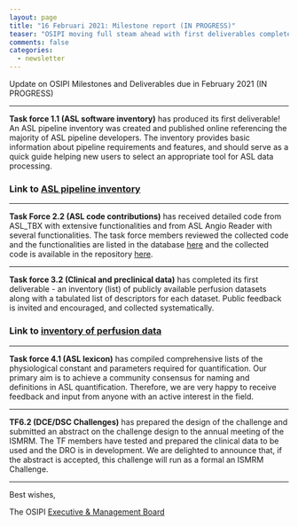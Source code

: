 ```yaml
---
layout: page
title: "16 Februari 2021: Milestone report (IN PROGRESS)"
teaser: "OSIPI moving full steam ahead with first deliverables completed."
comments: false
categories:
  - newsletter
---
```


Update on OSIPI Milestones and Deliverables due in February 2021 (IN PROGRESS)

---
**Task force 1.1 (ASL software inventory)** has produced its first deliverable! An ASL pipeline inventory was created and published online referencing the majority of ASL pipeline developers. The inventory provides basic information about pipeline requirements and features, and should serve as a quick guide helping new users to select an appropriate tool for ASL data processing.

### Link to [ASL pipeline inventory](https://docs.google.com/document/d/e/2PACX-1vQ-1GF2fmz6Q4IukuKP_-57H-xi872Xq_uBlX5P0Cwpj4RYd_t73pvZ64UqXegPaVpQJhQQrVRJRPro/pub) 

---

**Task Force 2.2 (ASL code contributions)** has received detailed code from ASL_TBX with extensive functionalities and from ASL Angio Reader with several functionalities. The task force members reviewed the collected code and the functionalities are listed in the database [here](https://docs.google.com/spreadsheets/d/15ZBAY8rfqUR7EWlPgI5POp6GvFizC4mC/edit#gid=1251552107) and the collected code is available in the repository [here](https://drive.google.com/drive/folders/1M1RQnXVzZljfowmuA8sZqb3Fh7MlIq1Y).

---

**Task force 3.2 (Clinical and preclinical data)** has completed its first deliverable - an inventory (list) of publicly available perfusion datasets along with a tabulated list of descriptors for each dataset. Public feedback is invited and encouraged, and collected systematically. 

### Link to [inventory of perfusion data](https://docs.google.com/spreadsheets/d/1lBEBTttyLpKIPcRo8XzXhlry-owxaUkZ-Eoq6-LJWwY/edit#gid=1368103) 
---

**Task force 4.1 (ASL lexicon)** has compiled comprehensive lists of the physiological constant and parameters required for quantification. Our primary aim is to achieve a community consensus for naming and definitions in ASL quantification. Therefore, we are very happy to receive feedback and input from anyone with an active interest in the field.

---

**TF6.2 (DCE/DSC Challenges)** has prepared the design of the challenge and submitted an abstract on the challenge design to the annual meeting of the ISMRM. The TF members have tested and prepared the clinical data to be used and the DRO is in development. We are delighted to announce that, if the abstract is accepted, this challenge will run as a formal an ISMRM Challenge.

---


Best wishes,

The OSIPI [Executive & Management Board](https://www.osipi.org/emb/)
